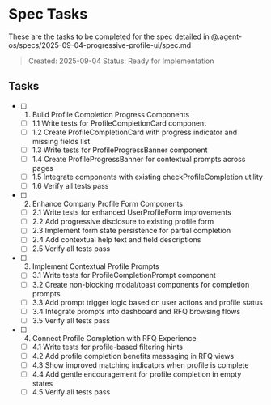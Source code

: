 # Spec Tasks

These are the tasks to be completed for the spec detailed in @.agent-os/specs/2025-09-04-progressive-profile-ui/spec.md

> Created: 2025-09-04
> Status: Ready for Implementation

## Tasks

- [ ] 1. Build Profile Completion Progress Components
  - [ ] 1.1 Write tests for ProfileCompletionCard component
  - [ ] 1.2 Create ProfileCompletionCard with progress indicator and missing fields list
  - [ ] 1.3 Write tests for ProfileProgressBanner component  
  - [ ] 1.4 Create ProfileProgressBanner for contextual prompts across pages
  - [ ] 1.5 Integrate components with existing checkProfileCompletion utility
  - [ ] 1.6 Verify all tests pass

- [ ] 2. Enhance Company Profile Form Components
  - [ ] 2.1 Write tests for enhanced UserProfileForm improvements
  - [ ] 2.2 Add progressive disclosure to existing profile form
  - [ ] 2.3 Implement form state persistence for partial completion
  - [ ] 2.4 Add contextual help text and field descriptions
  - [ ] 2.5 Verify all tests pass

- [ ] 3. Implement Contextual Profile Prompts
  - [ ] 3.1 Write tests for ProfileCompletionPrompt component
  - [ ] 3.2 Create non-blocking modal/toast components for completion prompts
  - [ ] 3.3 Add prompt trigger logic based on user actions and profile status
  - [ ] 3.4 Integrate prompts into dashboard and RFQ browsing flows
  - [ ] 3.5 Verify all tests pass

- [ ] 4. Connect Profile Completion with RFQ Experience
  - [ ] 4.1 Write tests for profile-based filtering hints
  - [ ] 4.2 Add profile completion benefits messaging in RFQ views
  - [ ] 4.3 Show improved matching indicators when profile is complete
  - [ ] 4.4 Add gentle encouragement for profile completion in empty states
  - [ ] 4.5 Verify all tests pass